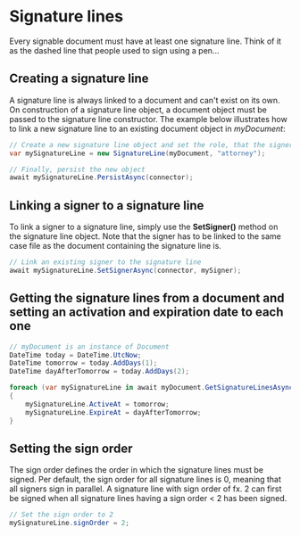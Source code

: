 # Signature lines
Every signable document must have at least one signature line. Think of it as the dashed line that people used to sign using a pen...

## Creating a signature line
A signature line is always linked to a document and can't exist on its own. On construction of a signature line object, a document object must be passed to the signature line constructor.
The example below illustrates how to link a new signature line to an existing document object in _myDocument_:

```csharp
// Create a new signature line object and set the role, that the signer will sign as
var mySignatureLine = new SignatureLine(myDocument, "attorney");

// Finally, persist the new object
await mySignatureLine.PersistAsync(connector);
```

## Linking a signer to a signature line
To link a signer to a signature line, simply use the __SetSigner()__ method on the signature line object. Note that the signer has to be linked to the same case file as the document containing the signature line is.

```csharp
// Link an existing signer to the signature line
await mySignatureLine.SetSignerAsync(connector, mySigner);
```

## Getting the signature lines from a document and setting an activation and expiration date to each one
```csharp
// myDocument is an instance of Document
DateTime today = DateTime.UtcNow;
DateTime tomorrow = today.AddDays(1);
DateTime dayAfterTomorrow = today.AddDays(2);

foreach (var mySignatureLine in await myDocument.GetSignatureLinesAsync(connector))
{
    mySignatureLine.ActiveAt = tomorrow;
    mySignatureLine.ExpireAt = dayAfterTomorrow;
}
```

## Setting the sign order
The sign order defines the order in which the signature lines must be signed.
Per default, the sign order for all signature lines is 0, meaning that all signers sign in parallel.
A signature line with sign order of fx. 2 can first be signed when all signature lines having a sign order < 2 has been signed.

```csharp
// Set the sign order to 2
mySignatureLine.signOrder = 2;
```
